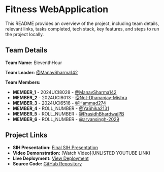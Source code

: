 # Fitness WebApplication

This README provides an overview of the project, including team details, relevant links, tasks completed, tech stack, key features, and steps to run the project locally.

## Team Details

**Team Name:** EleventhHour

**Team Leader:** [@ManavSharma142](https://github.com/ManavSharma142)

**Team Members:**

- **MEMBER_1** - 2024UCI8028 - [@ManavSharma142](https://github.com/ManavSharma142)
- **MEMBER_2** - 2024UCI8013 - [@Not-Dhananjay-Mishra](https://github.com/Not-Dhananjay-Mishra)
- **MEMBER_3** - 2024UCI6516 - [@Hammad274](https://github.com/Hammad274)
- **MEMBER_4** - ROLL_NUMBER - [@YaShika2131](https://github.com/YaShika2131)
- **MEMBER_5** - ROLL_NUMBER - [@PrasidhBhardwajPB](https://github.com/PrasidhBhardwajPB)
- **MEMBER_6** - ROLL_NUMBER - [@aryansingh-2029](https://github.com/aryansingh-2029)

## Project Links

- **SIH Presentation:** [Final SIH Presentation](https://github.com/ManavSharma142/EleventhHour_SIHProject/blob/main/files/SIHPPT.pptx)
- **Video Demonstration:** [Watch Video](UNLISTED YOUTUBE LINK)
- **Live Deployment:** [View Deployment](https://flexora-eleventhour.vercel.app/)
- **Source Code:** [GitHub Repository](https://github.com/ManavSharma142/EleventhHour_SIHProject/tree/main/code)
